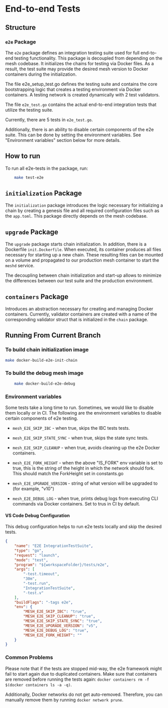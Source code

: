 # End-to-end Tests

## Structure

### `e2e` Package

The `e2e` package defines an integration testing suite used for full
end-to-end testing functionality. This package is decoupled from
depending on the mesh codebase. It initializes the chains for testing
via Docker files. As a result, the test suite may provide the desired
mesh version to Docker containers during the initialization.

The file e2e\_setup\_test.go defines the testing suite and contains the
core bootstrapping logic that creates a testing environment via Docker
containers. A testing network is created dynamically with 2 test
validators.

The file `e2e_test.go` contains the actual end-to-end integration tests
that utilize the testing suite.

Currently, there are 5 tests in `e2e_test.go`.

Additionally, there is an ability to disable certain components
of the e2e suite. This can be done by setting the environment
variables. See "Environment variables" section below for more details.

## How to run

To run all e2e-tests in the package, run:

```sh
    make test-e2e
```

## `initialization` Package

The `initialization` package introduces the logic necessary for initializing a
chain by creating a genesis file and all required configuration files
such as the `app.toml`. This package directly depends on the mesh
codebase.

## `upgrade` Package

The `upgrade` package starts chain initialization. In addition, there is
a Dockerfile `init.Dockerfile`. When executed, its container
produces all files necessary for starting up a new chain. These
resulting files can be mounted on a volume and propagated to our
production mesh container to start the `meshd` service.

The decoupling between chain initialization and start-up allows to
minimize the differences between our test suite and the production
environment.

## `containers` Package

Introduces an abstraction necessary for creating and managing
Docker containers. Currently, validator containers are created
with a name of the corresponding validator struct that is initialized
in the `chain` package.

## Running From Current Branch

### To build chain initialization image

```sh
make docker-build-e2e-init-chain
```

### To build the debug mesh image

```sh
    make docker-build-e2e-debug
```

### Environment variables

Some tests take a long time to run. Sometimes, we would like to disable them
locally or in CI. The following are the environment variables to disable
certain components of e2e testing.

- `mesh_E2E_SKIP_IBC` - when true, skips the IBC tests tests.

- `mesh_E2E_SKIP_STATE_SYNC` - when true, skips the state sync tests.

- `mesh_E2E_SKIP_CLEANUP` - when true, avoids cleaning up the e2e Docker
containers.

- `mesh_E2E_FORK_HEIGHT` - when the above "IS_FORK" env variable is set to true, this is the string
of the height in which the network should fork. This should match the ForkHeight set in constants.go

- `mesh_E2E_UPGRADE_VERSION` - string of what version will be upgraded to (for example, "v10")

- `mesh_E2E_DEBUG_LOG` - when true, prints debug logs from executing CLI commands
via Docker containers. Set to trus in CI by default.

#### VS Code Debug Configuration

This debug configuration helps to run e2e tests locally and skip the desired tests.

```json
{
    "name": "E2E IntegrationTestSuite",
    "type": "go",
    "request": "launch",
    "mode": "test",
    "program": "${workspaceFolder}/tests/e2e",
    "args": [
        "-test.timeout",
        "30m",
        "-test.run",
        "IntegrationTestSuite",
        "-test.v"
    ],
    "buildFlags": "-tags e2e",
    "env": {
        "MESH_E2E_SKIP_IBC": "true",
        "MESH_E2E_SKIP_CLEANUP": "true",
        "MESH_E2E_SKIP_STATE_SYNC": "true",
        "MESH_E2E_UPGRADE_VERSION": "v5",
        "MESH_E2E_DEBUG_LOG": "true",
        "MESH_E2E_FORK_HEIGHT": ""
    }
}
```

### Common Problems

Please note that if the tests are stopped mid-way, the e2e framework might fail to start again due to duplicated containers. Make sure that
containers are removed before running the tests again: `docker containers rm -f $(docker containers ls -a -q)`.

Additionally, Docker networks do not get auto-removed. Therefore, you can manually remove them by running `docker network prune`.

